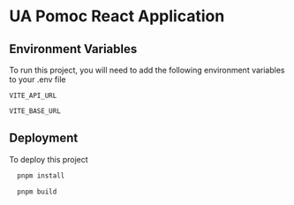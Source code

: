 #  UA Pomoc React Application

## Environment Variables

To run this project, you will need to add the following environment variables to your .env file

`VITE_API_URL`

`VITE_BASE_URL`

## Deployment

To deploy this project

```bash
  pnpm install
```

```bash
  pnpm build
```
